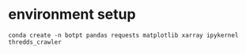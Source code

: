 # environment setup  

`conda create -n botpt pandas requests matplotlib xarray ipykernel thredds_crawler`

